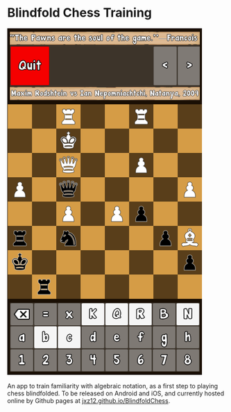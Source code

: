 # Blindfold Chess Training
![image](philidor.png)

An app to train familiarity with algebraic notation, as a first step to playing chess blindfolded. To be released on Android and iOS, and currently hosted online by Github pages at [jxz12.github.io/BlindfoldChess](https://jxz12.github.io/BlindfoldChess).
